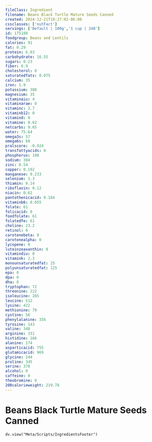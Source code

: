 ```yaml
---
fileClass: Ingredient
filename: Beans Black Turtle Mature Seeds Canned
created: 2024-12-21T19:27:02-06:00
cssclasses: ['nutFact']
servings: ['Default | 100g','1 cup | 240']
id: 175188
foodgroup: Beans and Lentils
calories: 91
fat: 0.29
protein: 6.03
carbohydrate: 16.55
sugars: 0.23
fiber: 6.9
cholesterol: 0
saturatedfats: 0.075
calcium: 35
iron: 1.9
potassium: 308
magnesium: 35
vitaminaiu: 4
vitaminarae: 0
vitaminc: 2.7
vitaminb12: 0
vitamind: 0
vitamine: 0.62
netcarbs: 9.65
water: 75.64
omega3s: 57
omega6s: 68
pralscore: -0.924
transfattyacids: 0
phosphorus: 108
sodium: 384
zinc: 0.54
copper: 0.192
manganese: 0.233
selenium: 1.3
thiamin: 0.14
riboflavin: 0.12
niacin: 0.62
pantothenicacid: 0.184
vitaminb6: 0.055
folate: 61
folicacid: 0
foodfolate: 61
folatedfe: 61
choline: 23.2
retinol: 0
carotenebeta: 0
carotenealpha: 0
lycopene: 0
luteinzeaxanthin: 0
vitamindiu: 0
vitamink: 2.3
monounsaturatedfat: 25
polyunsaturatedfat: 125
epa: 0
dpa: 0
dha: 0
tryptophan: 72
threonine: 222
isoleucine: 285
leucine: 512
lysine: 422
methionine: 79
cystine: 56
phenylalanine: 356
tyrosine: 143
valine: 348
arginine: 331
histidine: 166
alanine: 274
asparticacid: 755
glutamicacid: 969
glycine: 244
proline: 345
serine: 378
alcohol: 0
caffeine: 0
theobromine: 0
200calorieweight: 219.78
---
```


# Beans Black Turtle Mature Seeds Canned

```dataviewjs
dv.view("Meta/Scripts/IngredientsFooter")
```